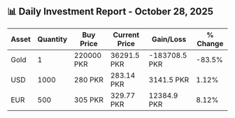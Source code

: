 ## 📊 Daily Investment Report - October 28, 2025

| Asset | Quantity | Buy Price | Current Price | Gain/Loss | % Change |
|-------|----------|-----------|----------------|------------|----------|
| Gold | 1 | 220000 PKR | 36291.5 PKR | -183708.5 PKR | -83.5% |
| USD | 1000 | 280 PKR | 283.14 PKR | 3141.5 PKR | 1.12% |
| EUR | 500 | 305 PKR | 329.77 PKR | 12384.9 PKR | 8.12% |
